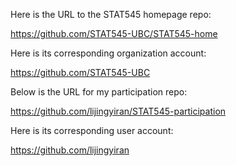 Here is the URL to the STAT545 homepage repo:

https://github.com/STAT545-UBC/STAT545-home

Here is its corresponding organization account:

https://github.com/STAT545-UBC

Below is the URL for my participation repo:

https://github.com/lijingyiran/STAT545-participation

Here is its corresponding user account:

https://github.com/lijingyiran
